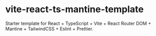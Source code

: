 # vite-react-ts-mantine-template
Starter template for React + TypeScript + Vite + React Router DOM + Mantine + TailwindCSS + Eslint + Prettier.
